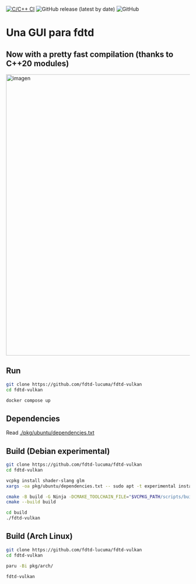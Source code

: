[![C/C++ CI](https://github.com/fdtd-lucuma/fdtd-vulkan/workflows/C/C++%20CI/badge.svg)](https://github.com/fdtd-lucuma/fdtd-vulkan/actions?query=workflow%3A%22C%2FC%2B%2B+CI%22)
![GitHub release (latest by date)](https://img.shields.io/github/v/release/fdtd-lucuma/fdtd-vulkan?logo=github)
![GitHub](https://img.shields.io/github/license/fdtd-lucuma/fdtd-vulkan?logo=gnu)

# Una GUI para fdtd

## Now with a pretty fast compilation (thanks to C++20 modules)
<img width="1366" height="768" alt="imagen" src="https://github.com/user-attachments/assets/f2020b2c-6a15-4262-b4d8-fc24c8a6fcbc" />


## Run

```bash
git clone https://github.com/fdtd-lucuma/fdtd-vulkan
cd fdtd-vulkan

docker compose up
```

## Dependencies

Read [./pkg/ubuntu/dependencies.txt](./pkg/ubuntu/dependencies.txt)

## Build (Debian experimental)
``` bash
git clone https://github.com/fdtd-lucuma/fdtd-vulkan
cd fdtd-vulkan

vcpkg install shader-slang glm
xargs -oa pkg/ubuntu/dependencies.txt -- sudo apt -t experimental install

cmake -B build -G Ninja -DCMAKE_TOOLCHAIN_FILE="$VCPKG_PATH/scripts/buildsystems/vcpkg.cmake"
cmake --build build

cd build
./fdtd-vulkan
```

## Build (Arch Linux)
``` bash
git clone https://github.com/fdtd-lucuma/fdtd-vulkan
cd fdtd-vulkan

paru -Bi pkg/arch/

fdtd-vulkan
```
